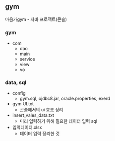 ## gym
마음가gym - 자바 프로젝트(콘솔)

### gym
- com
  - dao
  - main
  - service
  - view
  - vo
  



### data, sql
- config
  - gym.sql, ojdbc8.jar, oracle.properties, exerd
- gym UI.txt
  - 콘솔에서의 ui 흐름 정리
- insert_vales_data.txt
  - 미리 입력하기 위해 필요한 데이터 입력 sql
- 입력데이터.xlsx
  - 데이터 입력 정리한 것
